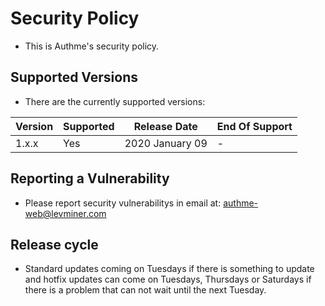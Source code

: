 # Security Policy

-   This is Authme's security policy.

## Supported Versions

-   There are the currently supported versions:

| Version | Supported | Release Date    | End Of Support  |
| ------- | --------- | --------------- | --------------- |
| 1.x.x   | Yes       | 2020 January 09 | -               |

## Reporting a Vulnerability

-   Please report security vulnerabilitys in email at: <authme-web@levminer.com>

## Release cycle

-   Standard updates coming on Tuesdays if there is something to update and hotfix updates can come on Tuesdays, Thursdays or Saturdays if there is a problem that can not wait until the next Tuesday.
